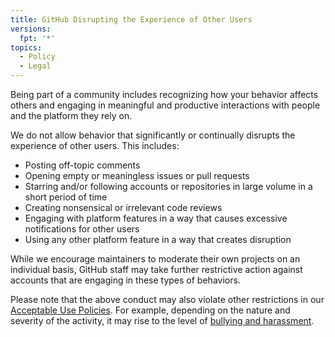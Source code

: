 ```yaml
---
title: GitHub Disrupting the Experience of Other Users
versions:
  fpt: '*'
topics:
  - Policy
  - Legal
---
```


Being part of a community includes recognizing how your behavior affects others and engaging in meaningful and productive interactions with people and the platform they rely on. 

We do not allow behavior that significantly or continually disrupts the experience of other users. This includes: 

- Posting off-topic comments 
- Opening empty or meaningless issues or pull requests 
- Starring and/or following accounts or repositories in large volume in a short period of time 
- Creating nonsensical or irrelevant code reviews 
- Engaging with platform features in a way that causes excessive notifications for other users
- Using any other platform feature in a way that creates disruption

While we encourage maintainers to moderate their own projects on an individual basis, GitHub staff may take further restrictive action against accounts that are engaging in these types of behaviors.

Please note that the above conduct may also violate other restrictions in our [Acceptable Use Policies](/github/site-policy/github-acceptable-use-policies). For example, depending on the nature and severity of the activity, it may rise to the level of [bullying and harassment](/github/site-policy/github-bullying-and-harassment).
